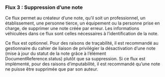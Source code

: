 ### Flux 3 : Suppression d’une note

Ce flux permet au créateur d’une note, qu’il soit un professionnel, un établissement, une personne tierce, un équipement ou la personne prise en charge, de supprimer une note créée par erreur. Les informations véhiculées dans ce flux sont celles nécessaires à l’identification de la note.

Ce flux est optionnel. 
Pour des raisons de traçabilité, il est recommandé au gestionnaire du cahier de liaison de privilégier la désactivation d’une note (mise à jour du statut de la note grâce à l’élément DocumentReference.status) plutôt que sa suppression.
Si ce flux est implémenté, pour des raisons d’imputabilité, il est recommandé qu’une note ne puisse être supprimée que par son auteur.
